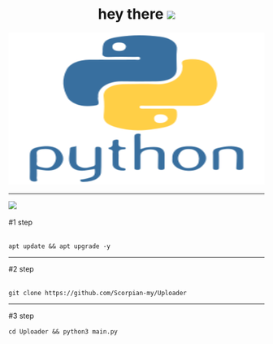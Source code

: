 <h1 align="center">hey there <img src="https://media.giphy.com/media/hvRJCLFzcasrR4ia7z/giphy.gif" width="40"></h1>



<p align="center"><img src="https://github.com/devicons/devicon/blob/master/icons/python/python-original-wordmark.svg" width="600" height="300"  /></p>

<hr>

<a href="https://www.coffeebede.com/scorpian"><img width="100px" src="https://coffeebede.ir/DashboardTemplateV2/app-assets/images/banner/default-yellow.svg" /></a>

#1 step

```

apt update && apt upgrade -y

```

<hr>

#2 step

```

git clone https://github.com/Scorpian-my/Uploader

```
<hr>

#3 step

```
cd Uploader && python3 main.py
```
